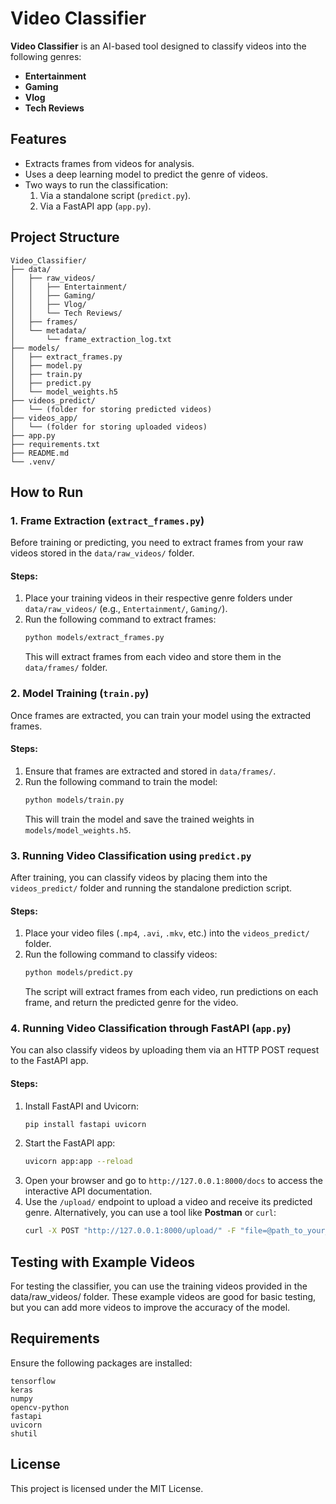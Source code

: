 # Video Classifier

**Video Classifier** is an AI-based tool designed to classify videos into the following genres:
- **Entertainment**
- **Gaming**
- **Vlog**
- **Tech Reviews**

## Features
- Extracts frames from videos for analysis.
- Uses a deep learning model to predict the genre of videos.
- Two ways to run the classification:
  1. Via a standalone script (`predict.py`).
  2. Via a FastAPI app (`app.py`).

## Project Structure

```
Video_Classifier/
├── data/
│   ├── raw_videos/
│   │   ├── Entertainment/
│   │   ├── Gaming/
│   │   ├── Vlog/
│   │   └── Tech Reviews/
│   ├── frames/
│   └── metadata/
│       └── frame_extraction_log.txt
├── models/
│   ├── extract_frames.py
│   ├── model.py
│   ├── train.py
│   ├── predict.py
│   └── model_weights.h5
├── videos_predict/
│   └── (folder for storing predicted videos)
├── videos_app/
│   └── (folder for storing uploaded videos)
├── app.py
├── requirements.txt
├── README.md
└── .venv/
```

## How to Run

### 1. Frame Extraction (`extract_frames.py`)

Before training or predicting, you need to extract frames from your raw videos stored in the `data/raw_videos/` folder.

#### Steps:
1. Place your training videos in their respective genre folders under `data/raw_videos/` (e.g., `Entertainment/`, `Gaming/`).
2. Run the following command to extract frames:
   ```bash
   python models/extract_frames.py
   ```
   This will extract frames from each video and store them in the `data/frames/` folder.

### 2. Model Training (`train.py`)

Once frames are extracted, you can train your model using the extracted frames.

#### Steps:
1. Ensure that frames are extracted and stored in `data/frames/`.
2. Run the following command to train the model:
   ```bash
   python models/train.py
   ```
   This will train the model and save the trained weights in `models/model_weights.h5`.

### 3. Running Video Classification using `predict.py`

After training, you can classify videos by placing them into the `videos_predict/` folder and running the standalone prediction script.

#### Steps:
1. Place your video files (`.mp4`, `.avi`, `.mkv`, etc.) into the `videos_predict/` folder.
2. Run the following command to classify videos:
   ```bash
   python models/predict.py
   ```
   The script will extract frames from each video, run predictions on each frame, and return the predicted genre for the video.

### 4. Running Video Classification through FastAPI (`app.py`)

You can also classify videos by uploading them via an HTTP POST request to the FastAPI app.

#### Steps:
1. Install FastAPI and Uvicorn:
   ```bash
   pip install fastapi uvicorn
   ```
2. Start the FastAPI app:
   ```bash
   uvicorn app:app --reload
   ```
3. Open your browser and go to `http://127.0.0.1:8000/docs` to access the interactive API documentation.
4. Use the `/upload/` endpoint to upload a video and receive its predicted genre. Alternatively, you can use a tool like **Postman** or `curl`:
   ```bash
   curl -X POST "http://127.0.0.1:8000/upload/" -F "file=@path_to_your_video"
   ```
## Testing with Example Videos
For testing the classifier, you can use the training videos provided in the data/raw_videos/ folder. These example videos are good for basic testing, but you can add more videos to improve the accuracy of the model.

## Requirements

Ensure the following packages are installed:

```
tensorflow
keras
numpy
opencv-python
fastapi
uvicorn
shutil
```

## License
This project is licensed under the MIT License.